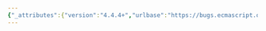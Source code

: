```yaml
---
{"_attributes":{"version":"4.4.4+","urlbase":"https://bugs.ecmascript.org/","maintainer":"dherman@mozilla.com"},"bug":{"bug_id":909,"creation_ts":"2012-11-01 18:45:00 -0700","short_desc":"15.4.4.5: \"Let\"","delta_ts":"2012-11-23 09:45:51 -0800","product":"Draft for 6th Edition","component":"editorial issue","version":"Rev 11: October 26, 2012 Draft","rep_platform":"All","op_sys":"All","bug_status":"RESOLVED","resolution":"FIXED","priority":"Normal","bug_severity":"enhancement","everconfirmed":true,"reporter":{"uid":"jmdyck","name":"Michael Dyck"},"assigned_to":{"uid":"allen","name":"Allen Wirfs-Brock"},"long_desc":[{"commentid":2394,"comment_count":0,"who":{"uid":"jmdyck","name":"Michael Dyck"},"bug_when":"2012-11-01 18:45:08 -0700","thetext":"In 15.4.4.5 \"Array.prototype.join (separator)\",\nstep 10 says:\n    ... otherwise, Let R be ToString(element0).\nand step 13.c says:\n    If element is undefined or null, Let next be the empty String; ...\n\nIn each case, change \"Let\" to \"let\"."},{"commentid":2542,"comment_count":1,"who":{"uid":"allen","name":"Allen Wirfs-Brock"},"bug_when":"2012-11-22 11:20:18 -0800","thetext":"corrected in rev 12"},{"commentid":2686,"comment_count":2,"who":{"uid":"allen","name":"Allen Wirfs-Brock"},"bug_when":"2012-11-23 09:45:51 -0800","thetext":"corrected in rev 12, Nov. 22, 2012 draft"}]}}
---
```

